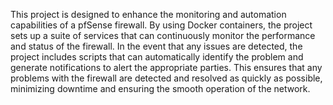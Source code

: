 This project is designed to enhance the monitoring and automation capabilities of a pfSense firewall. By using Docker containers, the project sets up a suite of services that can continuously monitor the performance and status of the firewall. In the event that any issues are detected, the project includes scripts that can automatically identify the problem and generate notifications to alert the appropriate parties. This ensures that any problems with the firewall are detected and resolved as quickly as possible, minimizing downtime and ensuring the smooth operation of the network.
